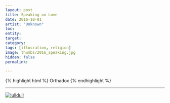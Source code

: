 ```yaml
---
layout: post
title: Speaking on Love
date: 2016-10-01
artist: "Unknown"
loc: 
entity: 
target: 
category: 
tags: [illusration, religion]
image: thumbs/2016_speaking.jpg
hidden: false
permalink:

---
```




{% highlight html %}
Orthadox
{% endhighlight %}

---


<div class="post_image">
	<a href="{{ site.baseurl }}/images/posts/2016_speaking/001.jpg" target="_blank">
	<img src="{{ site.baseurl }}/images/posts/2016_speaking/001.jpg" alt="lulldull"></a>
</div>
